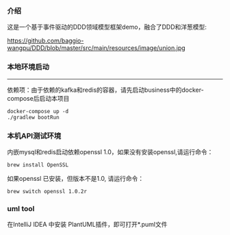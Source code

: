 ### 介绍
这是一个基于事件驱动的DDD领域模型框架demo，融合了DDD和洋葱模型:

https://github.com/baggio-wangpu/DDD/blob/master/src/main/resources/image/union.jpg


### 本地环境启动  

---
依赖项：由于依赖的kafka和redis的容器，请先启动business中的docker-compose后启动本项目

```.env
docker-compose up -d
./gradlew bootRun
```

### 本机API测试环境
内嵌mysql和redis启动依赖openssl 1.0，如果没有安装openssl,请运行命令：  
```  
brew install OpenSSL
```
如果openssl 已安装，但版本不是1.0, 请运行命令：
```
brew switch openssl 1.0.2r 
```

### uml tool
在IntelliJ IDEA 中安装 PlantUML插件，即可打开*.puml文件
